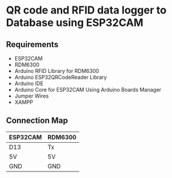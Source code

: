
# QR code and RFID data logger to Database using ESP32CAM
## Requirements

- ESP32CAM
- RDM6300
- Arduino RFID Library for RDM6300
- Arduino ESP32QRCodeReader Library
- Arduino IDE
- Arduino Core for ESP32CAM Using Arduino Boards Manager
- Jumper Wires
- XAMPP


## Connection Map

| ESP32CAM | RDM6300       |
|----------| ------------- |
| D13      | Tx            |
| 5V       | 5V            |
| GND      | GND           |

